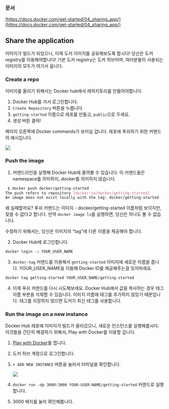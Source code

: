 ### 문서

[https://docs.docker.com/get-started/04_sharing_app/](https://docs.docker.com/get-started/04_sharing_app/)

## Share the application

이미지가 빌드가 되었으니, 이제 도커 이미지를 공유해보도록 합시다! 당신은 도커 registry를 이용해야합니다! 기본 도커 registry는 도커 허브이며, 여러분들이 사용되는 이미지의 모두가 여기서 옵니다.

### Create a repo

이미지를 올리기 위해서는 Docker hub에서 레파지토리를 만들어야합니다.

1. Docker Hub를 가서 로그인합니다.
2. `Create Repository` 버튼을 누릅니다.
3. `getting-started` 이름으로 레포를 만들고, `public`으로 두세요.
4. 생성 버튼 클릭!

페이지 오른쪽에 Docker commands가 보이실 겁니다. 레포에 푸쉬하기 위한 커맨드의 예시입니다.

![](https://docs.docker.com/get-started/images/push-command.png)

### Push the image

1. 커맨드라인을 실행해 Docker Hub에 올려볼 수 있습니다. 이 커맨드들은 namespace를 의미하지, docker를 의미하지 않습니다.

```bash
 $ docker push docker/getting-started
The push refers to repository [docker.io/docker/getting-started]
An image does not exist locally with the tag: docker/getting-started
```

왜 실패할까요? 푸쉬 커맨드는 이미지 - docker/getting-started 이름처럼 보이지만, 찾을 수 없다고 합니다. 만약 `docker image ls`를 실행하면, 당신은 하나도 볼 수 없습니다.

수정하기 위해서는, 당신은 이미지의 "tag"에 다른 이름을 제공해야 합니다.

2. Docker Hub에 로그인합니다.

```bash
docker login -u YOUR_USER_NAME
```

3. `docker-tag` 커맨드를 이용해서 `getting-started` 이미지에 새로운 이름을 줍니다. YOUR_USER_NAME을 이용해 Docker ID를 제공해주는걸 잊지마세요.

```bash
docker tag getting-started YOUR_USER_NAME/getting-started
```

4. 이제 푸쉬 커맨드를 다시 시도해보세요. Docker Hub에서 값을 복사하는 경우 태그 이름 부분을 삭제할 수 있습니다. 이미지 이름에 태그를 추가하지 않았기 때문입니다. 태그를 지정하지 않으면 도커가 최신 태그를 사용합니다.

### Run the image on a new instance

Docker Hub 레포에 이미지가 빌드가 올라갔으니, 새로운 인스턴스를 실행해봅시다. 이것들을 간단히 해결하기 위해서, Play with Docker를 이용할 겁니다.

1. [Play with Docker](https://www.docker.com/play-with-docker)를 엽니다.
2. 도커 허브 계정으로 로그인합니다.
3. `+ ADD NEW INSTANCE` 버튼을 눌러서 터미널을 확인합니다.

   ![](https://docs.docker.com/get-started/images/pwd-add-new-instance.png)

4. `docker run -dp 3000:3000 YOUR-USER-NAME/getting-started` 커맨드로 실행합니다.
5. 3000 배지를 눌러 확인해봅니다.
